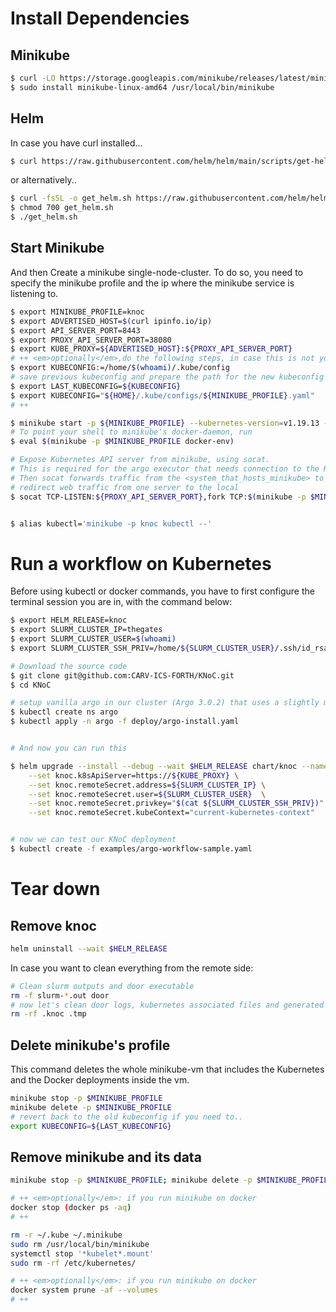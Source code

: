
# Install Dependencies

## Minikube
```bash
$ curl -LO https://storage.googleapis.com/minikube/releases/latest/minikube-linux-amd64
$ sudo install minikube-linux-amd64 /usr/local/bin/minikube
```
<!-- 
## kubectl

```bash
$ curl -LO "https://dl.k8s.io/release/$(curl -L -s https://dl.k8s.io/release/stable.txt)/bin/linux/amd64/kubectl"
$ sudo install -o root -g root -m 0755 kubectl /usr/local/bin/kubectl
``` -->

## Helm
In case you have curl installed...
```bash
$ curl https://raw.githubusercontent.com/helm/helm/main/scripts/get-helm-3 | bash
```
or alternatively..
```bash
$ curl -fsSL -o get_helm.sh https://raw.githubusercontent.com/helm/helm/main/scripts/get-helm-3
$ chmod 700 get_helm.sh
$ ./get_helm.sh
```

## Start Minikube
And then Create a minikube single-node-cluster.
To do so, you need to specify the minikube profile and the ip where the minikube service is listening to.

```bash
$ export MINIKUBE_PROFILE=knoc
$ export ADVERTISED_HOST=$(curl ipinfo.io/ip)
$ export API_SERVER_PORT=8443
$ export PROXY_API_SERVER_PORT=38080
$ export KUBE_PROXY=${ADVERTISED_HOST}:${PROXY_API_SERVER_PORT}
# ++ <em>optionally</em>,do the following steps, in case this is not your first kubernetes configuration..
$ export KUBECONFIG:=/home/$(whoami)/.kube/config
# save previous kubeconfig and prepare the path for the new kubeconfig generated by minikube
$ export LAST_KUBECONFIG=${KUBECONFIG}
$ export KUBECONFIG="${HOME}/.kube/configs/${MINIKUBE_PROFILE}.yaml"
# ++
```

```bash
$ minikube start -p ${MINIKUBE_PROFILE} --kubernetes-version=v1.19.13 --apiserver-ips=${ADVERTISED_HOST}
# To point your shell to minikube's docker-daemon, run
$ eval $(minikube -p $MINIKUBE_PROFILE docker-env) 

# Expose Kubernetes API server from minikube, using socat. 
# This is required for the argo executor that needs connection to the K8s Api server
# Then socat forwards traffic from the <system_that_hosts_minikube> to the ip of minikube
# redirect web traffic from one server to the local
$ socat TCP-LISTEN:${PROXY_API_SERVER_PORT},fork TCP:$(minikube -p $MINIKUBE_PROFILE ip):${API_SERVER_PORT} &
```

```bash

$ alias kubectl='minikube -p knoc kubectl --'
```

# Run a workflow on Kubernetes

Before using kubectl or docker commands, you have to first configure the terminal session you are in, with the command below:
```bash
$ export HELM_RELEASE=knoc
$ export SLURM_CLUSTER_IP=thegates
$ export SLURM_CLUSTER_USER=$(whoami)
$ export SLURM_CLUSTER_SSH_PRIV=/home/${SLURM_CLUSTER_USER}/.ssh/id_rsa
```
    
```bash
# Download the source code
$ git clone git@github.com:CARV-ICS-FORTH/KNoC.git
$ cd KNoC

# setup vanilla argo in our cluster (Argo 3.0.2) that uses a slightly modified version of k8sapi-executor
$ kubectl create ns argo
$ kubectl apply -n argo -f deploy/argo-install.yaml


# And now you can run this

$ helm upgrade --install --debug --wait $HELM_RELEASE chart/knoc --namespace default \
    --set knoc.k8sApiServer=https://${KUBE_PROXY} \
    --set knoc.remoteSecret.address=${SLURM_CLUSTER_IP} \
    --set knoc.remoteSecret.user=${SLURM_CLUSTER_USER}  \
    --set knoc.remoteSecret.privkey="$(cat ${SLURM_CLUSTER_SSH_PRIV})" \
    --set knoc.remoteSecret.kubeContext="current-kubernetes-context"


# now we can test our KNoC deployment
$ kubectl create -f examples/argo-workflow-sample.yaml
```

# Tear down

## Remove knoc
```bash
helm uninstall --wait $HELM_RELEASE
```
In case you want to clean everything from the remote side:

```bash
# Clean slurm outputs and door executable
rm -f slurm-*.out door
# now let's clean door logs, kubernetes associated files and generated scripts
rm -rf .knoc .tmp
```

## Delete minikube's profile
This command deletes the whole minikube-vm that includes the Kubernetes and the Docker deployments inside the vm.

```bash
minikube stop -p $MINIKUBE_PROFILE
minikube delete -p $MINIKUBE_PROFILE
# revert back to the old kubeconfig if you need to..
export KUBECONFIG=${LAST_KUBECONFIG}
```

## Remove minikube and its data
```bash
minikube stop -p $MINIKUBE_PROFILE; minikube delete -p $MINIKUBE_PROFILE

# ++ <em>optionally</em>: if you run minikube on docker
docker stop (docker ps -aq)
# ++

rm -r ~/.kube ~/.minikube
sudo rm /usr/local/bin/minikube
systemctl stop '*kubelet*.mount'
sudo rm -rf /etc/kubernetes/

# ++ <em>optionally</em>: if you run minikube on docker
docker system prune -af --volumes
# ++
```
